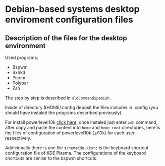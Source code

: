# Debian-based systems desktop enviroment configuration files

Description of the files for the desktop environment
-
Used programs:
- Bspwm 
- Sxhkd
- Picom
- Polybar
- Zsh 

The step by step is described in `oldCommandSpanish`.

Inside of directory $HOME/.config deposit the files includes in .config (you should have instaled the programs described previously).

For install powerlevel10k [click here](https://github.com/romkatv/powerlevel10k), once instaled just enter `zsh` command, after copy and paste the content into `home` and `home_root` directories, here is the files of configuration of powerlevel10k (.p10k) for each user respectively.  
  
Addicionally there is one file `schemaKde.kksrc` is the keyboard shortcut configuration file of KDE Plasma. The configurations of the keyboard shortcuts are similar to the bspwm shortcuts.

